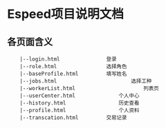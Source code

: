 # Espeed项目说明文档

## 各页面含义
		|--login.html				登录
		|--role.html				选择角色	
		|--baseProfile.html			填写姓名
		|--jobs.html						选择工种
		|--workerList.html						列表页
		|--userCenter.html				个人中心
		|--history.html					历史查看
		|--profile.html					个人资料
		|--transcation.html			交易记录






